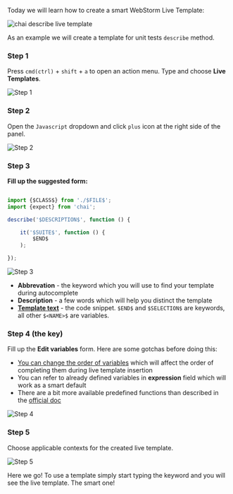Today we will learn how to create a smart WebStorm Live Template:

![chai describe live template](live-template.gif)

As an example we will create a template for unit tests `describe` method.

### Step 1

Press `cmd(ctrl)` + `shift` + `a` to open an action menu. Type and choose **Live Templates**.

![Step 1](1.png)

### Step 2

Open the `Javascript` dropdown and click `plus` icon at the right side of the panel.

![Step 2](2.png)

### Step 3

**Fill up the suggested form:**

```js

import {$CLASS$} from './$FILE$';
import {expect} from 'chai';

describe('$DESCRIPTION$', function () {

    it('$SUITE$', function () {
        $END$
    );

});
```

![Step 3](3.png)

- **Abbrevation** - the keyword which you will use to find your template during autocomplete
- **Description** - a few words which will help you distinct the template
- **[Template text](https://www.jetbrains.com/help/webstorm/live-templates-2.html)** - the code snippet. `$END$` and `$SELECTION$` are keywords, all other `$<NAME>$` are variables.

### Step 4 (the key)

Fill up the **Edit variables** form. Here are some gotchas before doing this:

- [You can change the order of variables](https://twitter.com/jamesakwuh/status/814377069194907648) which will affect the order of completing them during live template insertion
- You can refer to already defined variables in **expression** field which will work as a smart default
- There are a bit more available predefined functions than described in the [official doc](https://www.jetbrains.com/help/webstorm/live-templates-2.html)

![Step 4](4.png)

### Step 5

Choose applicable contexts for the created live template.

![Step 5](5.png)


Here we go! To use a template simply start typing the keyword and you will see the live template. The smart one!
